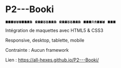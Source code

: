 # P2---Booki
<pre style="line-height:1px">
888888b.                     888      d8b                                                   
888  "88b                    888      Y8P                                                   
888  .88P                    888                                                            
8888888K.   .d88b.   .d88b.  888  888 888                                                   
888  "Y88b d88""88b d88""88b 888 .88P 888                                                   
888    888 888  888 888  888 888888K  888                                                   
888   d88P Y88..88P Y88..88P 888 "88b 888                                                   
8888888P"   "Y88P"   "Y88P"  888  888 888</pre>



Intégration de maquettes avec HTML5 & CSS3

Responsive, desktop, tablette, mobile

Contrainte : Aucun framework

Lien : https://all-hexes.github.io/P2---Booki/
